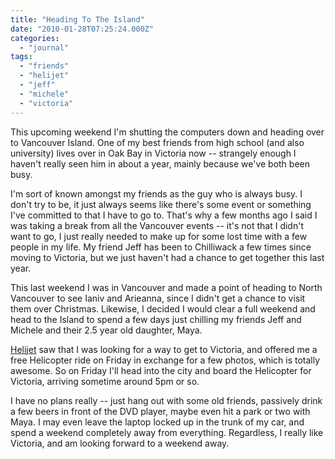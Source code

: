 ```yaml
---
title: "Heading To The Island"
date: "2010-01-28T07:25:24.000Z"
categories: 
  - "journal"
tags: 
  - "friends"
  - "helijet"
  - "jeff"
  - "michele"
  - "victoria"
---
```


This upcoming weekend I'm shutting the computers down and heading over to Vancouver Island. One of my best friends from high school (and also university) lives over in Oak Bay in Victoria now -- strangely enough I haven't really seen him in about a year, mainly because we've both been busy.

I'm sort of known amongst my friends as the guy who is always busy. I don't try to be, it just always seems like there's some event or something I've committed to that I have to go to. That's why a few months ago I said I was taking a break from all the Vancouver events -- it's not that I didn't want to go, I just really needed to make up for some lost time with a few people in my life. My friend Jeff has been to Chilliwack a few times since moving to Victoria, but we just haven't had a chance to get together this last year.

This last weekend I was in Vancouver and made a point of heading to North Vancouver to see Ianiv and Arieanna, since I didn't get a chance to visit them over Christmas. Likewise, I decided I would clear a full weekend and head to the Island to spend a few days just chilling my friends Jeff and Michele and their 2.5 year old daughter, Maya.

[Helijet](http://www.helijet.com/n/) saw that I was looking for a way to get to Victoria, and offered me a free Helicopter ride on Friday in exchange for a few photos, which is totally awesome. So on Friday I'll head into the city and board the Helicopter for Victoria, arriving sometime around 5pm or so.

I have no plans really -- just hang out with some old friends, passively drink a few beers in front of the DVD player, maybe even hit a park or two with Maya. I may even leave the laptop locked up in the trunk of my car, and spend a weekend completely away from everything. Regardless, I really like Victoria, and am looking forward to a weekend away.
